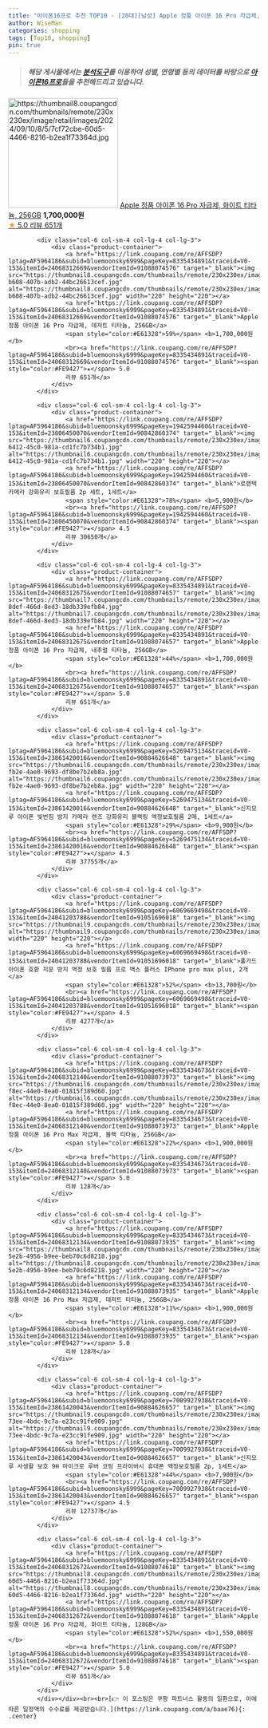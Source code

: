 ```yaml
---
title: "아이폰16프로 추천 TOP10 - [20대][남성] Apple 정품 아이폰 16 Pro 자급제, 화이트 티타늄, 256GB"
author: WiseMan
categories: shopping
tags: [Top10, shopping]
pin: true
---
```


> ##### 해당 게시물에서는 [**분석도구**](https://itemscout.io/)를 이용하여 **성별**, **연령별** 등의 데이터를 바탕으로 [**아이폰16프로**](https://link.coupang.com/a/baae76)들을 추천해드리고 있습니다.
<div class="container"><div class="row">
            <div class="col-6 col-sm-4 col-lg-4 col-lg-3">
                <div class="product-container">
                    <a href="https://link.coupang.com/re/AFFSDP?lptag=AF5964186&subid=bluemoonsky6999&pageKey=8335434891&traceid=V0-153&itemId=24068312674&vendorItemId=91088074648" target="_blank"><img src="https://thumbnail8.coupangcdn.com/thumbnails/remote/230x230ex/image/retail/images/2024/09/10/8/5/7cf72cbe-60d5-4466-8216-b2ea1f73364d.jpg" alt="https://thumbnail8.coupangcdn.com/thumbnails/remote/230x230ex/image/retail/images/2024/09/10/8/5/7cf72cbe-60d5-4466-8216-b2ea1f73364d.jpg" width="220" height="220"></a>
                    <a href="https://link.coupang.com/re/AFFSDP?lptag=AF5964186&subid=bluemoonsky6999&pageKey=8335434891&traceid=V0-153&itemId=24068312674&vendorItemId=91088074648" target="_blank">Apple 정품 아이폰 16 Pro 자급제, 화이트 티타늄, 256GB</a>
                    <span style="color:#E61328"></span> <b>1,700,000원</b>
                    <br><a href="https://link.coupang.com/re/AFFSDP?lptag=AF5964186&subid=bluemoonsky6999&pageKey=8335434891&traceid=V0-153&itemId=24068312674&vendorItemId=91088074648" target="_blank"><span style="color:#FE9427">★</span> 5.0
                    리뷰 651개</a>
                </div>
            </div>
            
            <div class="col-6 col-sm-4 col-lg-4 col-lg-3">
                <div class="product-container">
                    <a href="https://link.coupang.com/re/AFFSDP?lptag=AF5964186&subid=bluemoonsky6999&pageKey=8335434891&traceid=V0-153&itemId=24068312669&vendorItemId=91088074576" target="_blank"><img src="https://thumbnail8.coupangcdn.com/thumbnails/remote/230x230ex/image/retail/images/2024/09/10/8/2/198d6046-b608-407b-adb2-44bc26613cef.jpg" alt="https://thumbnail8.coupangcdn.com/thumbnails/remote/230x230ex/image/retail/images/2024/09/10/8/2/198d6046-b608-407b-adb2-44bc26613cef.jpg" width="220" height="220"></a>
                    <a href="https://link.coupang.com/re/AFFSDP?lptag=AF5964186&subid=bluemoonsky6999&pageKey=8335434891&traceid=V0-153&itemId=24068312669&vendorItemId=91088074576" target="_blank">Apple 정품 아이폰 16 Pro 자급제, 데저트 티타늄, 256GB</a>
                    <span style="color:#E61328">59%</span> <b>1,700,000원</b>
                    <br><a href="https://link.coupang.com/re/AFFSDP?lptag=AF5964186&subid=bluemoonsky6999&pageKey=8335434891&traceid=V0-153&itemId=24068312669&vendorItemId=91088074576" target="_blank"><span style="color:#FE9427">★</span> 5.0
                    리뷰 651개</a>
                </div>
            </div>
            
            <div class="col-6 col-sm-4 col-lg-4 col-lg-3">
                <div class="product-container">
                    <a href="https://link.coupang.com/re/AFFSDP?lptag=AF5964186&subid=bluemoonsky6999&pageKey=1942594460&traceid=V0-153&itemId=23806450070&vendorItemId=90842860374" target="_blank"><img src="https://thumbnail6.coupangcdn.com/thumbnails/remote/230x230ex/image/retail/images/2024/08/02/11/3/1cadc770-6412-45c0-981a-cd1fc7b734b1.jpg" alt="https://thumbnail6.coupangcdn.com/thumbnails/remote/230x230ex/image/retail/images/2024/08/02/11/3/1cadc770-6412-45c0-981a-cd1fc7b734b1.jpg" width="220" height="220"></a>
                    <a href="https://link.coupang.com/re/AFFSDP?lptag=AF5964186&subid=bluemoonsky6999&pageKey=1942594460&traceid=V0-153&itemId=23806450070&vendorItemId=90842860374" target="_blank">로랜텍 카메라 강화유리 보호필름 2p 세트, 1세트</a>
                    <span style="color:#E61328">78%</span> <b>5,900원</b>
                    <br><a href="https://link.coupang.com/re/AFFSDP?lptag=AF5964186&subid=bluemoonsky6999&pageKey=1942594460&traceid=V0-153&itemId=23806450070&vendorItemId=90842860374" target="_blank"><span style="color:#FE9427">★</span> 4.5
                    리뷰 30650개</a>
                </div>
            </div>
            
            <div class="col-6 col-sm-4 col-lg-4 col-lg-3">
                <div class="product-container">
                    <a href="https://link.coupang.com/re/AFFSDP?lptag=AF5964186&subid=bluemoonsky6999&pageKey=8335434891&traceid=V0-153&itemId=24068312675&vendorItemId=91088074657" target="_blank"><img src="https://thumbnail7.coupangcdn.com/thumbnails/remote/230x230ex/image/retail/images/2024/09/10/8/9/a8108682-8def-466d-8ed3-18db339efb84.jpg" alt="https://thumbnail7.coupangcdn.com/thumbnails/remote/230x230ex/image/retail/images/2024/09/10/8/9/a8108682-8def-466d-8ed3-18db339efb84.jpg" width="220" height="220"></a>
                    <a href="https://link.coupang.com/re/AFFSDP?lptag=AF5964186&subid=bluemoonsky6999&pageKey=8335434891&traceid=V0-153&itemId=24068312675&vendorItemId=91088074657" target="_blank">Apple 정품 아이폰 16 Pro 자급제, 내추럴 티타늄, 256GB</a>
                    <span style="color:#E61328">44%</span> <b>1,700,000원</b>
                    <br><a href="https://link.coupang.com/re/AFFSDP?lptag=AF5964186&subid=bluemoonsky6999&pageKey=8335434891&traceid=V0-153&itemId=24068312675&vendorItemId=91088074657" target="_blank"><span style="color:#FE9427">★</span> 5.0
                    리뷰 651개</a>
                </div>
            </div>
            
            <div class="col-6 col-sm-4 col-lg-4 col-lg-3">
                <div class="product-container">
                    <a href="https://link.coupang.com/re/AFFSDP?lptag=AF5964186&subid=bluemoonsky6999&pageKey=5269475134&traceid=V0-153&itemId=23861420016&vendorItemId=90884626648" target="_blank"><img src="https://thumbnail6.coupangcdn.com/thumbnails/remote/230x230ex/image/retail/images/2024/08/08/17/9/6bef8c79-fb2e-4ae0-9693-df8be7b2eb8a.jpg" alt="https://thumbnail6.coupangcdn.com/thumbnails/remote/230x230ex/image/retail/images/2024/08/08/17/9/6bef8c79-fb2e-4ae0-9693-df8be7b2eb8a.jpg" width="220" height="220"></a>
                    <a href="https://link.coupang.com/re/AFFSDP?lptag=AF5964186&subid=bluemoonsky6999&pageKey=5269475134&traceid=V0-153&itemId=23861420016&vendorItemId=90884626648" target="_blank">신지모루 아이폰 빛번짐 방지 카메라 렌즈 강화유리 블랙링 액정보호필름 2매, 1세트</a>
                    <span style="color:#E61328">29%</span> <b>9,900원</b>
                    <br><a href="https://link.coupang.com/re/AFFSDP?lptag=AF5964186&subid=bluemoonsky6999&pageKey=5269475134&traceid=V0-153&itemId=23861420016&vendorItemId=90884626648" target="_blank"><span style="color:#FE9427">★</span> 4.5
                    리뷰 37755개</a>
                </div>
            </div>
            
            <div class="col-6 col-sm-4 col-lg-4 col-lg-3">
                <div class="product-container">
                    <a href="https://link.coupang.com/re/AFFSDP?lptag=AF5964186&subid=bluemoonsky6999&pageKey=6069669498&traceid=V0-153&itemId=24041203788&vendorItemId=91051696018" target="_blank"><img src="https://thumbnail9.coupangcdn.com/thumbnails/remote/230x230ex/image/vendor_inventory/9817/9bf392b8e66a4365fa5e2041231d8e9d0cd653429ed555493d6470e7769a.png" alt="https://thumbnail9.coupangcdn.com/thumbnails/remote/230x230ex/image/vendor_inventory/9817/9bf392b8e66a4365fa5e2041231d8e9d0cd653429ed555493d6470e7769a.png" width="220" height="220"></a>
                    <a href="https://link.coupang.com/re/AFFSDP?lptag=AF5964186&subid=bluemoonsky6999&pageKey=6069669498&traceid=V0-153&itemId=24041203788&vendorItemId=91051696018" target="_blank">풀가드 아이폰 호환 지문 방지 액정 보호 필름 프로 맥스 플러스 IPhone pro max plus, 2개</a>
                    <span style="color:#E61328">52%</span> <b>13,700원</b>
                    <br><a href="https://link.coupang.com/re/AFFSDP?lptag=AF5964186&subid=bluemoonsky6999&pageKey=6069669498&traceid=V0-153&itemId=24041203788&vendorItemId=91051696018" target="_blank"><span style="color:#FE9427">★</span> 4.5
                    리뷰 4277개</a>
                </div>
            </div>
            
            <div class="col-6 col-sm-4 col-lg-4 col-lg-3">
                <div class="product-container">
                    <a href="https://link.coupang.com/re/AFFSDP?lptag=AF5964186&subid=bluemoonsky6999&pageKey=8335434673&traceid=V0-153&itemId=24068312140&vendorItemId=91088073973" target="_blank"><img src="https://thumbnail6.coupangcdn.com/thumbnails/remote/230x230ex/image/retail/images/2024/09/10/8/7/29fbd5df-f8ec-44e0-8ea0-01815f389d60.jpg" alt="https://thumbnail6.coupangcdn.com/thumbnails/remote/230x230ex/image/retail/images/2024/09/10/8/7/29fbd5df-f8ec-44e0-8ea0-01815f389d60.jpg" width="220" height="220"></a>
                    <a href="https://link.coupang.com/re/AFFSDP?lptag=AF5964186&subid=bluemoonsky6999&pageKey=8335434673&traceid=V0-153&itemId=24068312140&vendorItemId=91088073973" target="_blank">Apple 정품 아이폰 16 Pro Max 자급제, 블랙 티타늄, 256GB</a>
                    <span style="color:#E61328">22%</span> <b>1,900,000원</b>
                    <br><a href="https://link.coupang.com/re/AFFSDP?lptag=AF5964186&subid=bluemoonsky6999&pageKey=8335434673&traceid=V0-153&itemId=24068312140&vendorItemId=91088073973" target="_blank"><span style="color:#FE9427">★</span> 5.0
                    리뷰 128개</a>
                </div>
            </div>
            
            <div class="col-6 col-sm-4 col-lg-4 col-lg-3">
                <div class="product-container">
                    <a href="https://link.coupang.com/re/AFFSDP?lptag=AF5964186&subid=bluemoonsky6999&pageKey=8335434673&traceid=V0-153&itemId=24068312134&vendorItemId=91088073935" target="_blank"><img src="https://thumbnail8.coupangcdn.com/thumbnails/remote/230x230ex/image/retail/images/2024/09/10/8/2/78cb6599-5e2b-4956-b9ee-beb70c6d8218.jpg" alt="https://thumbnail8.coupangcdn.com/thumbnails/remote/230x230ex/image/retail/images/2024/09/10/8/2/78cb6599-5e2b-4956-b9ee-beb70c6d8218.jpg" width="220" height="220"></a>
                    <a href="https://link.coupang.com/re/AFFSDP?lptag=AF5964186&subid=bluemoonsky6999&pageKey=8335434673&traceid=V0-153&itemId=24068312134&vendorItemId=91088073935" target="_blank">Apple 정품 아이폰 16 Pro Max 자급제, 데저트 티타늄, 256GB</a>
                    <span style="color:#E61328">11%</span> <b>1,900,000원</b>
                    <br><a href="https://link.coupang.com/re/AFFSDP?lptag=AF5964186&subid=bluemoonsky6999&pageKey=8335434673&traceid=V0-153&itemId=24068312134&vendorItemId=91088073935" target="_blank"><span style="color:#FE9427">★</span> 5.0
                    리뷰 128개</a>
                </div>
            </div>
            
            <div class="col-6 col-sm-4 col-lg-4 col-lg-3">
                <div class="product-container">
                    <a href="https://link.coupang.com/re/AFFSDP?lptag=AF5964186&subid=bluemoonsky6999&pageKey=7009927938&traceid=V0-153&itemId=23861420043&vendorItemId=90884626657" target="_blank"><img src="https://thumbnail9.coupangcdn.com/thumbnails/remote/230x230ex/image/retail/images/2024/08/08/17/5/ec207d76-73ee-4bdc-9c7a-e23cc91fe909.jpg" alt="https://thumbnail9.coupangcdn.com/thumbnails/remote/230x230ex/image/retail/images/2024/08/08/17/5/ec207d76-73ee-4bdc-9c7a-e23cc91fe909.jpg" width="220" height="220"></a>
                    <a href="https://link.coupang.com/re/AFFSDP?lptag=AF5964186&subid=bluemoonsky6999&pageKey=7009927938&traceid=V0-153&itemId=23861420043&vendorItemId=90884626657" target="_blank">신지모루 사생활 보호 9H 마이크로 루버 코팅 프라이버시 휴대폰 액정보호필름 2p, 1세트</a>
                    <span style="color:#E61328">44%</span> <b>7,900원</b>
                    <br><a href="https://link.coupang.com/re/AFFSDP?lptag=AF5964186&subid=bluemoonsky6999&pageKey=7009927938&traceid=V0-153&itemId=23861420043&vendorItemId=90884626657" target="_blank"><span style="color:#FE9427">★</span> 4.5
                    리뷰 12737개</a>
                </div>
            </div>
            
            <div class="col-6 col-sm-4 col-lg-4 col-lg-3">
                <div class="product-container">
                    <a href="https://link.coupang.com/re/AFFSDP?lptag=AF5964186&subid=bluemoonsky6999&pageKey=8335434891&traceid=V0-153&itemId=24068312672&vendorItemId=91088074618" target="_blank"><img src="https://thumbnail8.coupangcdn.com/thumbnails/remote/230x230ex/image/retail/images/2024/09/10/8/5/7cf72cbe-60d5-4466-8216-b2ea1f73364d.jpg" alt="https://thumbnail8.coupangcdn.com/thumbnails/remote/230x230ex/image/retail/images/2024/09/10/8/5/7cf72cbe-60d5-4466-8216-b2ea1f73364d.jpg" width="220" height="220"></a>
                    <a href="https://link.coupang.com/re/AFFSDP?lptag=AF5964186&subid=bluemoonsky6999&pageKey=8335434891&traceid=V0-153&itemId=24068312672&vendorItemId=91088074618" target="_blank">Apple 정품 아이폰 16 Pro 자급제, 화이트 티타늄, 128GB</a>
                    <span style="color:#E61328">52%</span> <b>1,550,000원</b>
                    <br><a href="https://link.coupang.com/re/AFFSDP?lptag=AF5964186&subid=bluemoonsky6999&pageKey=8335434891&traceid=V0-153&itemId=24068312672&vendorItemId=91088074618" target="_blank"><span style="color:#FE9427">★</span> 5.0
                    리뷰 651개</a>
                </div>
            </div>
            </div></div><br><br>[👉 이 포스팅은 쿠팡 파트너스 활동의 일환으로, 이에 따른 일정액의 수수료를 제공받습니다.](https://link.coupang.com/a/baae76){: .center}